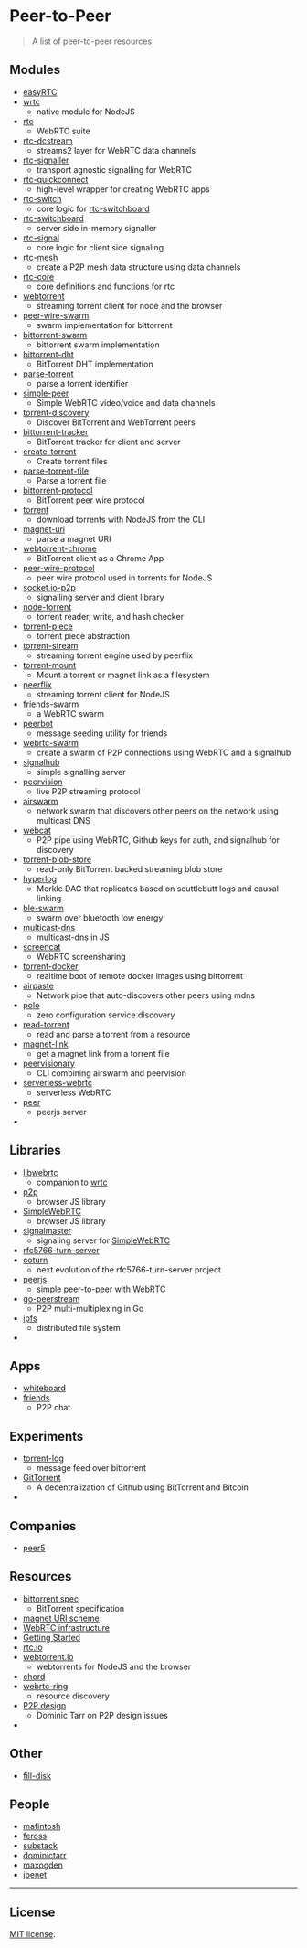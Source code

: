Peer-to-Peer
===
> A list of peer-to-peer resources. 


## Modules

*	[easyRTC](https://github.com/priologic/easyrtc)
*	[wrtc](https://github.com/js-platform/node-webrtc)
	-	native module for NodeJS
*	[rtc](https://github.com/rtc-io/rtc)
	-	WebRTC suite
*	[rtc-dcstream](https://github.com/rtc-io/rtc-dcstream)
	-	streams2 layer for WebRTC data channels
*	[rtc-signaller](https://github.com/rtc-io/rtc-signaller)
	-	transport agnostic signalling for WebRTC
*	[rtc-quickconnect](https://github.com/rtc-io/rtc-quickconnect)
	-	high-level wrapper for creating WebRTC apps
*	[rtc-switch](https://github.com/rtc-io/rtc-switch)
	-	core logic for [rtc-switchboard](https://github.com/rtc-io/rtc-switchboard)
*	[rtc-switchboard](https://github.com/rtc-io/rtc-switchboard)
	-	server side in-memory signaller
*	[rtc-signal](https://github.com/rtc-io/rtc-signal)
	-	core logic for client side signaling
*	[rtc-mesh](https://github.com/rtc-io/rtc-mesh)
	-	create a P2P mesh data structure using data channels
*	[rtc-core](https://github.com/rtc-io/rtc-core)
	-	core definitions and functions for rtc
*	[webtorrent](https://github.com/feross/webtorrent)
	-	streaming torrent client for node and the browser
*	[peer-wire-swarm](https://github.com/mafintosh/peer-wire-swarm)
	-	swarm implementation for bittorrent
*	[bittorrent-swarm](https://github.com/feross/bittorrent-swarm)
	-	bittorrent swarm implementation
*	[bittorrent-dht](https://github.com/feross/bittorrent-dht)
	-	BitTorrent DHT implementation
*	[parse-torrent](https://github.com/feross/parse-torrent)
	-	parse a torrent identifier
*	[simple-peer](https://github.com/feross/simple-peer)
	-	Simple WebRTC video/voice and data channels
*	[torrent-discovery](https://github.com/feross/torrent-discovery)
	-	Discover BitTorrent and WebTorrent peers
*	[bittorrent-tracker](https://github.com/feross/bittorrent-tracker)
	-	BitTorrent tracker for client and server
*	[create-torrent](https://github.com/feross/create-torrent)
	-	Create torrent files
*	[parse-torrent-file](https://github.com/feross/parse-torrent-file)
	-	Parse a torrent file
*	[bittorrent-protocol](https://github.com/feross/bittorrent-protocol)
	-	BitTorrent peer wire protocol
*	[torrent](https://github.com/maxogden/torrent)
	-	download torrents with NodeJS from the CLI
*	[magnet-uri](https://github.com/feross/magnet-uri)
	-	parse a magnet URI
*	[webtorrent-chrome](https://github.com/feross/webtorrent-chrome)
	-	BitTorrent client as a Chrome App
*	[peer-wire-protocol](https://github.com/mafintosh/peer-wire-protocol)
	-	peer wire protocol used in torrents for NodeJS
*	[socket.io-p2p](https://github.com/socketio/socket.io-p2p)
	-	signalling server and client library
*	[node-torrent](https://github.com/fent/node-torrent)
	-	torrent reader, write, and hash checker
*	[torrent-piece](https://github.com/feross/torrent-piece)
	-	torrent piece abstraction
*	[torrent-stream](https://github.com/mafintosh/torrent-stream)
	-	streaming torrent engine used by peerflix
*	[torrent-mount](https://github.com/mafintosh/torrent-mount)
	-	Mount a torrent or magnet link as a filesystem
*	[peerflix](https://github.com/mafintosh/peerflix)
	- streaming torrent client for NodeJS
*	[friends-swarm](https://github.com/moose-team/friends-swarm)
	-	a WebRTC swarm
*	[peerbot](https://github.com/moose-team/peerbot)
	-	message seeding utility for friends
*	[webrtc-swarm](https://github.com/mafintosh/webrtc-swarm)
	-	create a swarm of P2P connections using WebRTC and a signalhub
*	[signalhub](https://github.com/mafintosh/signalhub)
	-	simple signalling server
*	[peervision](https://github.com/mafintosh/peervision)
	-	live P2P streaming protocol
*	[airswarm](https://github.com/mafintosh/airswarm)
	-	network swarm that discovers other peers on the network using multicast DNS
*	[webcat](https://github.com/mafintosh/webcat)
	-	P2P pipe using WebRTC, Github keys for auth, and signalhub for discovery
*	[torrent-blob-store](https://github.com/mafintosh/torrent-blob-store)
	-	read-only BitTorrent backed streaming blob store
*	[hyperlog](https://github.com/mafintosh/hyperlog)
	-	Merkle DAG that replicates based on scuttlebutt logs and causal linking
*	[ble-swarm](https://github.com/mafintosh/ble-swarm)
	-	swarm over bluetooth low energy
*	[multicast-dns](https://github.com/mafintosh/multicast-dns)
	-	multicast-dns in JS
*	[screencat](https://github.com/maxogden/screencat)
	-	WebRTC screensharing
*	[torrent-docker](https://github.com/mafintosh/torrent-docker)
	-	realtime boot of remote docker images using bittorrent
*	[airpaste](https://github.com/mafintosh/airpaste)
	-	Network pipe that auto-discovers other peers using mdns
*	[polo](https://github.com/mafintosh/polo)
	-	zero configuration service discovery
*	[read-torrent](https://github.com/mafintosh/read-torrent)
	-	read and parse a torrent from a resource
*	[magnet-link](https://github.com/ngoldman/magnet-link)
	-	get a magnet link from a torrent file
*	[peervisionary](https://github.com/mafintosh/peervisionary)
	-	CLI combining airswarm and peervision
*	[serverless-webrtc](https://github.com/cjb/serverless-webrtc)
	-	serverless WebRTC
*	[peer](https://github.com/peers/peerjs-server)
	-	peerjs server
*



## Libraries

*	[libwebrtc](https://github.com/js-platform/libwebrtc)
	-	companion to [wrtc](https://github.com/js-platform/node-webrtc)
*	[p2p](https://github.com/js-platform/p2p)
	-	browser JS library
*	[SimpleWebRTC](https://github.com/HenrikJoreteg/SimpleWebRTC)
	-	browser JS library
*	[signalmaster](https://github.com/andyet/signalmaster)
	-	signaling server for [SimpleWebRTC](https://github.com/HenrikJoreteg/SimpleWebRTC)
*	[rfc5766-turn-server](https://github.com/coturn/rfc5766-turn-server/)
*	[coturn](https://github.com/coturn/coturn)
	-	next evolution of the rfc5766-turn-server project
*	[peerjs](https://github.com/peers/peerjs)
	-	simple peer-to-peer with WebRTC
*	[go-peerstream](https://github.com/jbenet/go-peerstream)
	-	P2P multi-multiplexing in Go
*	[ipfs](https://github.com/ipfs/ipfs)
	-	distributed file system
*	


## Apps

*	[whiteboard](https://github.com/feross/whiteboard)
*	[friends](https://github.com/moose-team/friends)
	-	P2P chat



## Experiments

*	[torrent-log](https://github.com/substack/torrent-log)
	-	message feed over bittorrent
*	[GitTorrent](https://github.com/cjb/GitTorrent)
	-	A decentralization of Github using BitTorrent and Bitcoin
*


## Companies

*	[peer5](https://www.peer5.com/)



## Resources

*	[bittorrent spec](http://www.bittorrent.org/beps/bep_0005.html)
	-	BitTorrent specification
*	[magnet URI scheme](https://en.wikipedia.org/wiki/Magnet_URI_scheme)
*	[WebRTC infrastructure](http://www.html5rocks.com/en/tutorials/webrtc/infrastructure/)
*	[Getting Started](http://www.html5rocks.com/en/tutorials/webrtc/basics/)
*	[rtc.io](https://rtc.io/modules.html)
*	[webtorrent.io](https://webtorrent.io/)
	-	webtorrents for NodeJS and the browser
*	[chord](https://pdos.csail.mit.edu/papers/chord:sigcomm01/chord_sigcomm.pdf)
*	[webrtc-ring](http://blog.daviddias.me/2014/12/20/webrtc-ring)
	-	resource discovery
*	[P2P design](https://www.youtube.com/watch?v=_3eBT46vkaI)
	-	Dominic Tarr on P2P design issues
*


## Other

*	[fill-disk](http://feross.org/fill-disk/)


## People

*	[mafintosh](https://github.com/mafintosh?tab=repositories)
*	[feross](https://github.com/feross?tab=repositories)
*	[substack](https://github.com/substack?tab=repositories)
*	[dominictarr](https://github.com/dominictarr?tab=repositories)
*	[maxogden](https://github.com/maxogden)
*	[jbenet](https://github.com/jbenet)


---
## License

[MIT license](http://opensource.org/licenses/MIT).
